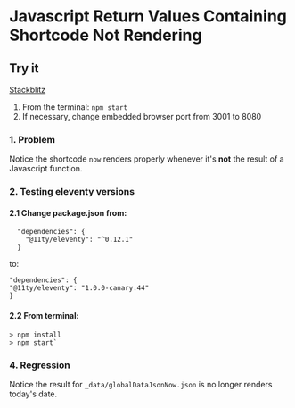 # Javascript Return Values Containing Shortcode Not Rendering

## Try it

[Stackblitz](]https://stackblitz.com/github/11ty/demo-eleventy-serverless)

1. From the terminal: `npm start`
1. If necessary, change embedded browser port from 3001 to 8080

### 1. Problem

Notice the shortcode `now` renders properly whenever it's **not** the result of a Javascript function.

### 2. Testing eleventy versions

#### 2.1 Change package.json from:

```
  "dependencies": {
    "@11ty/eleventy": "^0.12.1"
  }
```

to:

```
"dependencies": {
"@11ty/eleventy": "1.0.0-canary.44"
}
```

#### 2.2 From terminal:

```
> npm install
> npm start`
```

### 4. Regression

Notice the result for `_data/globalDataJsonNow.json` is no longer renders today's date.
